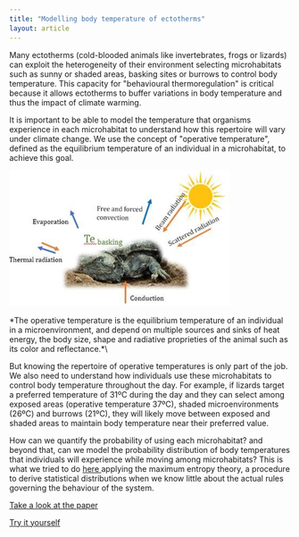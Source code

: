 ```yaml
---
title: "Modelling body temperature of ectotherms"
layout: article
---
```


Many ectotherms (cold-blooded animals like invertebrates, frogs or lizards) can exploit the heterogeneity of their environment 
selecting microhabitats such as sunny or shaded areas, basking sites or burrows to control body temperature. This capacity for "behavioural thermoregulation" is critical because it allows ectotherms to buffer variations in body temperature and thus the impact of climate warming.

It is important to be able to model the temperature that organisms experience in each microhabitat to understand how this repertoire will vary under climate change. We use the concept of "operative temperature", defined as the equilibrium temperature of an individual in a microhabitat, to achieve this goal.

<img src="/images/posts/bodytemp.jpg">

\*The operative temperature is the equilibrium temperature of an individual in a microenvironment, and depend on multiple sources and sinks of heat energy, the body size, shape and radiative proprieties of the animal such as its color and reflectance.*\


But knowing the repertoire of operative temperatures is only part of the job. We also need to understand how individuals use these microhabitats to control body temperature throughout the day. For example, if lizards target a preferred temperature of 31ºC during the day and they can select among exposed areas (operative temperature 37ºC), shaded microenvironments (26ºC) and burrows (21ºC), they will likely move between exposed and shaded areas to maintain body temperature near their preferred value. 

How can we quantify the probability of using each microhabitat? and beyond that, can we model the probability distribution of body temperatures that individuals will experience while moving among microhabitats? This is what we tried to do <a href = "https://www.amnat.org/an/newpapers/MayRubalcaba.html" target="_blank"> here </a> applying the maximum entropy theory, a procedure to derive statistical distributions when we know little about the actual rules governing the behaviour of the system. 




<p><a href = "https://www.amnat.org/an/newpapers/MayRubalcaba.html" target="_blank"> Take a look at the paper </a></p>
<p><a href = "https://jrubalcaba.shinyapps.io/jrubalcabagithub/" target="_blank"> Try it yourself </a></p>
